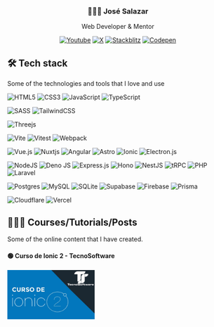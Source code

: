 <div align="center">
  
  ### 🙋🏽‍♂️ José Salazar
  
  Web Developer & Mentor

  [![Youtube](https://img.shields.io/badge/YouTube-%23FF0000.svg?logo=YouTube&logoColor=white)](https://www.youtube.com/@salazarr_js)
  [![X](https://img.shields.io/badge/X\/Twitter-%23000000.svg?logo=X&logoColor=white)](https://x.com/salazarr_js)
  [![Stackblitz](https://img.shields.io/badge/Stackblitz-fff?logo=Stackblitz&logoColor=1389FD)](https://stackblitz.com/@salazarr-js)
  [![Codepen](https://img.shields.io/badge/Codepen-000000?logo=codepen&logoColor=white)](https://codepen.io/salazarr-js)
</div>

## 🛠️ Tech stack

Some of the technologies and tools that I love and use

![HTML5](https://img.shields.io/badge/HTML5-%23E34F26.svg?logo=html5&logoColor=white)
![CSS3](https://img.shields.io/badge/CSS3-%231572B6.svg?logo=css3&logoColor=white)
![JavaScript](https://img.shields.io/badge/Javascript-%23323330.svg?logo=javascript&logoColor=%23F7DF1E)
![TypeScript](https://img.shields.io/badge/Typescript-%23007ACC.svg?logo=typescript&logoColor=white)

![SASS](https://img.shields.io/badge/SASS-hotpink.svg?logo=SASS&logoColor=white)
![TailwindCSS](https://img.shields.io/badge/Tailwindcss-%2338B2AC.svg?logo=tailwind-css&logoColor=white)

![Threejs](https://img.shields.io/badge/ThreeJs-black?logo=three.js&logoColor=white)

![Vite](https://img.shields.io/badge/Vite-646CFF?logo=vite&logoColor=fff)
![Vitest](https://img.shields.io/badge/Vitest-6E9F18?logo=vitest&logoColor=white)
![Webpack](https://img.shields.io/badge/Webpack-%23333333.svg?logo=webpack&logoColor=8dd6f9)

![Vue.js](https://img.shields.io/badge/VueJs-%2335495e.svg?logo=vuedotjs&logoColor=%234FC08D)
![Nuxtjs](https://img.shields.io/badge/Nuxt-002E3B?logo=nuxtdotjs&logoColor=#00DC82)
![Angular](https://img.shields.io/badge/Angular-%23DD0031.svg?logo=angular&logoColor=white)
![Astro](https://img.shields.io/badge/Astro-%232C2052.svg?logo=astro&logoColor=white)
![Ionic](https://img.shields.io/badge/Ionic-%233880FF.svg?logo=Ionic&logoColor=white)
![Electron.js](https://img.shields.io/badge/Electron-191970?logo=Electron&logoColor=white)

![NodeJS](https://img.shields.io/badge/NodeJs-6DA55F?logo=node.js&logoColor=white)
![Deno JS](https://img.shields.io/badge/Deno%20js-000000?logo=deno&logoColor=white)
![Express.js](https://img.shields.io/badge/ExpressJs-%23404d59.svg?logo=express&logoColor=%2361DAFB)
![Hono](https://img.shields.io/badge/Hono-E36002?logo=hono&logoColor=fff)
![NestJS](https://img.shields.io/badge/NestJs-%23E0234E.svg?logo=nestjs&logoColor=white)
![tRPC](https://img.shields.io/badge/tRPC-%232596BE.svg?logo=tRPC&logoColor=white)
![PHP](https://img.shields.io/badge/PHP-%23777BB4.svg?logo=php&logoColor=white)
![Laravel](https://img.shields.io/badge/Laravel-%23FF2D20.svg?logo=laravel&logoColor=white)

![Postgres](https://img.shields.io/badge/Postgres-%23316192.svg?logo=postgresql&logoColor=white)
![MySQL](https://img.shields.io/badge/MySQL-4479A1.svg?logo=mysql&logoColor=white)
![SQLite](https://img.shields.io/badge/SQLite-%2307405e.svg?logo=sqlite&logoColor=white)
![Supabase](https://img.shields.io/badge/Supabase-3ECF8E?logo=supabase&logoColor=white)
![Firebase](https://img.shields.io/badge/Firebase-a08021?logo=firebase&logoColor=ffcd34)
![Prisma](https://img.shields.io/badge/Prisma-3982CE?logo=Prisma&logoColor=white)

![Cloudflare](https://img.shields.io/badge/Cloudflare-F38020?logo=Cloudflare&logoColor=white)
![Vercel](https://img.shields.io/badge/Vercel-%23000000.svg?logo=vercel&logoColor=white)

## 👨🏽‍💻 Courses/Tutorials/Posts

Some of the online content that I have created.

#### 🟢 Curso de Ionic 2 - TecnoSoftware

<a href="https://www.youtube.com/playlist?list=PLa8OODhatbXa5DtBZz5dGhvKkt2zPHg01" title="Curso de Ionic 2 - TecnoSoftware">
  <img height="112px" src="./assets/images/course-ionic.jpg">
</a>
